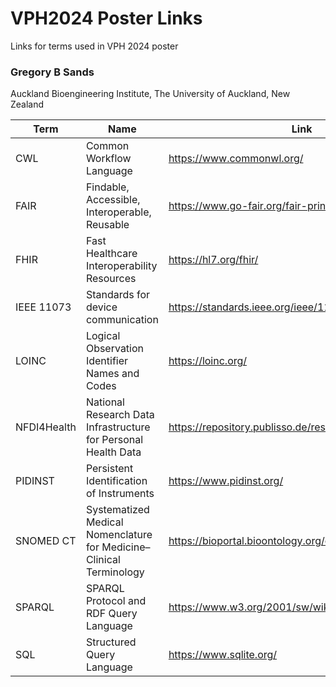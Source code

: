 # VPH2024 Poster Links
Links for terms used in VPH 2024 poster

### Gregory B Sands
Auckland Bioengineering Institute, The University of Auckland, New Zealand

| Term | Name | Link |
| ---- | ---- | ---- |
| CWL | Common Workflow Language | <https://www.commonwl.org/> |
| FAIR | Findable, Accessible, Interoperable, Reusable | <https://www.go-fair.org/fair-principles/> |
| FHIR | Fast Healthcare Interoperability Resources | <https://hl7.org/fhir/> |
| IEEE 11073 | Standards for device communication | <https://standards.ieee.org/ieee/11073-10101/10343/> |
| LOINC | Logical Observation Identifier Names and Codes | <https://loinc.org/> |
| NFDI4Health | National Research Data Infrastructure for Personal Health Data | <https://repository.publisso.de/resource/frl:6450625> |
| PIDINST | Persistent Identification of Instruments | <https://www.pidinst.org/> |
| SNOMED CT | Systematized Medical Nomenclature for Medicine–Clinical Terminology | <https://bioportal.bioontology.org/ontologies/SNOMEDCT> |
| SPARQL | SPARQL Protocol and RDF Query Language | <https://www.w3.org/2001/sw/wiki/SPARQL> |
| SQL	| Structured Query Language | <https://www.sqlite.org/> |
